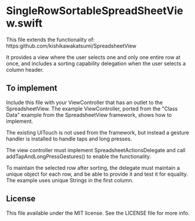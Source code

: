 # SingleRowSortableSpreadSheetView.swift

This file extends the functionality of: https:github.com/kishikawakatsumi/SpreadsheetView

It provides a view where the user selects one and only one entire row at once,
and includes a sorting capability delegation when the user selects a column header.


## To implement

Include this file with your ViewController that has an outlet to the SpreadsheetView. The
example ViewController, ported from the "Class Data" example from the SpreadsheetView framework,
shows how to implement.

The existing UITouch is not used from the framework, but instead a gesture handler is
installed to handle taps and long presses.

The view controller must implement SpreadsheetActionsDelegate and call addTapAndLongPressGestures()
to enable the functionality.

To maintain the selected row after sorting, the delegate must maintain a unique object for each row,
and be able to provide it and test it for equality.  The example uses unique Strings in the first column.

## License

This file available under the MIT license. See the LICENSE file for more info.